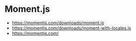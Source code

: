 # Moment.js

* https://momentjs.com/downloads/moment.js
* https://momentjs.com/downloads/moment-with-locales.js
* https://momentjs.com/
